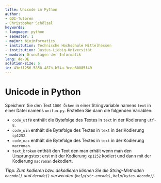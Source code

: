 ```yaml
---
title: Unicode in Python
author:
- GDI-Tutoren
- Christopher Schölzel
keywords:
- language: python
- semester: 1
- major: bioinformatics
- institution: Technische Hochschule Mittelhessen
- institution: Justus-Liebig-Universität
- module: Grundlagen der Informatik
lang: de-DE
solution-size: 6
id: 43ef1256-5850-487b-b54a-9cee60885f49
---
```


# Unicode in Python

Speichern Sie den Text `100€ Öcken` in einer Stringvariable namens `text` in einer Datei namens `unifun.py`.
Erstellen Sie dann die folgenden Variablen:

* `code_utf8` enthält die Bytefolge des Textes in `text` in der Kodierung `utf-8`.
* `code_win` enthält die Bytefolge des Textes in `text` in der Kodierung `cp1252`.
* `code_mac` enthält die Bytefolge des Textes in `text` in der Kodierung `macroman`.
* `text_broken` enthält den Text den man erhält wenn man den Ursprungstext erst mit der Kodierung `cp1252` kodiert und dann mit der Kodierung `macroman` dekodiert.

*Tipp: Zum kodieren bzw. dekodieren können Sie die String-Methoden `encode()` und `decode()` verwenden (`help(str.encode)`, `help(bytes.decode)`).*